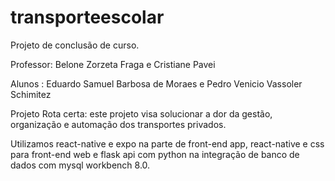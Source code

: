 # transporteescolar
Projeto de conclusão de curso.

Professor: Belone Zorzeta Fraga e Cristiane Pavei

Alunos : Eduardo Samuel Barbosa de Moraes e Pedro Venicio Vassoler Schimitez

Projeto Rota certa:
este projeto visa solucionar a dor da gestão, organização e automação dos transportes privados.

Utilizamos react-native e expo na parte de front-end app, react-native e css para front-end web e flask api com python na integração de banco de dados com mysql workbench 8.0.
